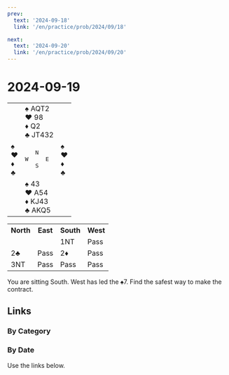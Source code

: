 ```yaml
---
prev:
  text: '2024-09-18'
  link: '/en/practice/prob/2024/09/18'

next:
  text: '2024-09-20'
  link: '/en/practice/prob/2024/09/20'
---
```


# 2024-09-19

<table class="deal">
	<tr>
		<td></td>
		<td>♠ AQT2<br>♥ 98<br>♦ Q2<br>♣ JT432</td>
		<td></td>
	</tr>
	<tr>
		<td>♠ <br>♥ <br>♦ <br>♣ </td>
		<td><pre>   N<br>W     E<br>   S</pre></td>
		<td>♠ <br>♥ <br>♦ <br>♣ </td>
	</tr>
	<tr>
		<td></td>
		<td>♠ 43<br>♥ A54<br>♦ KJ43<br>♣ AKQ5</td>
		<td></td>
	</tr>
</table>

<table class="auction">
	<tr>
		<th>North</th>
		<th>East</th>
		<th>South</th>
		<th>West</th>
	</tr>
	<tr>
		<td></td>
		<td></td>
		<td>1NT</td>
		<td>Pass</td>
	</tr>
	<tr>
		<td>2♣</td>
		<td>Pass</td>
		<td>2♦</td>
		<td>Pass</td>
	</tr>
	<tr>
		<td>3NT</td>
		<td>Pass</td>
		<td>Pass</td>
		<td>Pass</td>
	</tr>
</table>

You are sitting South. West has led the ♠7. Find the safest way to make the contract. 

## Links

[<Badge type="tip" text="Check Solution"/>](/en/learning/prob/2024/09/19)

### By Category

[<Badge type="tip" text="<--"/>](/en/practice/prob/2024/09/16)
[<Badge type="tip" text="Calendar"/>](/en/practice/calendar/2024/09)
[<Badge type="tip" text="-->"/>](/en/practice/prob/2024/09/20)

### By Date

Use the links below.